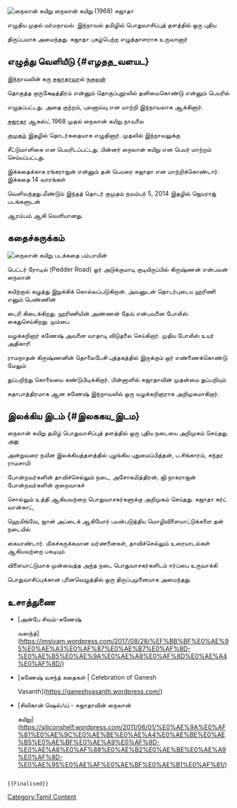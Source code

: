 ![நைலான் கயிறு](நைலான்_கயிறு.jpg "நைலான் கயிறு") நைலான் கயிறு (1968) சுஜாதா
எழுதிய முதல் மர்மநாவல். இந்நாவல் தமிழில் பொதுவாசிப்புத் தளத்தில் ஒரு புதிய
திருப்பமாக அமைந்தது. சுஜாதா புகழ்பெற்ற எழுத்தாளராக உருவானார்

## எழுத்து வெளியீடு {#எழதத_வளயட}

இந்நாவலின் கரு [சுஜாதாவ](சுஜாதா "wikilink")ால் [நகுலன்](நகுலன் "wikilink")
தொகுத்த குருக்ஷேத்திரம் என்னும் தொகுப்புநூலில் தனிமைகொண்டு என்னும் பெயரில்
எழுதப்பட்டது. அதை குற்றம், புலனாய்வு என மாற்றி இந்நாவலாக ஆக்கினார்.
[சுஜாதா](சுஜாதா "wikilink") ஆகஸ்ட் 1968 முதல் நைலான் கயிறு நாவலை
[குமுதம்](குமுதம் "wikilink") இதழில் தொடர்கதையாக எழுதினார். முதலில் இந்நாவலுக்கு
சீட்டுமாளிகை என பெயரிடப்பட்டது. பின்னர் நைலான் கயிறு என பெயர் மாற்றம் செய்யப்பட்டது.
இக்கதைக்காக ரங்கராஜன் என்னும் தன் பெயரை சுஜாதா என மாற்றிக்கொண்டார். இக்கதை 14 வாரங்கள்
வெளிவந்தது.மீண்டும் இந்தத் தொடர் குமுதம் நவம்பர் 5, 2014 இதழில் ஜெயராஜ் படங்களுடன்
ஆரம்பம் ஆகி வெளியானது.

## கதைச்சுருக்கம்

![நைலான் கயிறு படக்கதை](நைலான்_கயிறு1.jpg "நைலான் கயிறு படக்கதை") பம்பாயின்
பெட்டர் ரோடில் (Pedder Road) ஓர் அடுக்குமாடி குடியிருப்பில் கிருஷ்ணன் என்பவன் நைலான்
கயிற்றால் கழுத்து இறுக்கிக் கொல்லப்படுகிறான். அவனுடன் தொடர்புடைய ஹரிணி எனும் பெண்ணின்
டைரி கிடைக்கிறது. ஹரிணியின் அண்ணன் தேவ் என்பவனை போலீஸ் கைதுசெய்கிறது. மும்பை
வழக்கறிஞர் கணேஷ் அவனை வாதாடி விடுதலை செய்கிறார். முதிய போலீஸ் உயர் அதிகாரி
ராமநாதன் கிருஷ்ணனின் தொலைபேசி புத்தகத்தில் இருக்கும் ஒர் எண்ணைக்கொண்டு மேலும்
துப்பறிந்து கொலையை கண்டுபிடிக்கிறார். பின்னாளில் சுஜாதாவின் முதன்மை துப்பறியும்
கதாபாத்திரமாக ஆன கணேஷ் இந்நாவலில் ஒரு வழக்கறிஞராக அறிமுகமாகிறார்.

## இலக்கிய இடம் {#இலககய_இடம}

நைலான் கயிறு தமிழ் பொதுவாசிப்புத் தளத்தில் ஒரு புதிய நடையை அறிமுகம் செய்தது. அது
அன்றுவரை நவீன இலக்கியத்தளத்தில் புழங்கிய புதுமைப்பித்தன், ப.சிங்காரம், சுந்தர ராமசாமி
போன்றவர்களின் தாவிச்செல்லும் நடை, அசோகமித்திரன், ஜி.நாகராஜன் போன்றவர்களின் குறைவாகச்
சொல்லும் உத்தி ஆகியவற்றை பொதுவாசகர்களுக்கு அறிமுகம் செய்தது. சுஜாதா கர்ட் வான்காட்,
ஹெமிங்வே, ஜான் அப்டைக் ஆகியோர் பயன்படுத்திய மொழிவிளையாட்டுக்களை தன் நடையில்
கையாண்டார். மிகச்சுருக்கமான வர்ணனைகள், தாவிச்செல்லும் உரையாடல்கள் ஆகியவற்றை பகடியும்
விளையாட்டுமாக முன்வைத்த அந்த நடை பொதுவாசகர்களிடம் ஈர்ப்பை உருவாக்கி
பொதுவாசிப்புக்கான புனைவெழுத்தில் ஒரு திருப்புமுனையாக அமைந்தது.

## உசாத்துணை

-   [அன்பே சிவம்-கணேஷ்
    வஸந்த்](https://imsivam.wordpress.com/2017/08/28/%EF%BB%BF%E0%AE%95%E0%AE%A3%E0%AF%87%E0%AE%B7%E0%AF%8D-%E0%AE%B5%E0%AE%9A%E0%AE%A8%E0%AF%8D%E0%AE%A4%E0%AF%8D/)
-   [கணேஷ் வசந்த் கதைகள் \| Celebration of Ganesh
    Vasanth](https://ganeshvasanth.wordpress.com/)
-   [சிலிகான் ஷெல்ஃப் - சுஜாதாவின் நைலான்
    கயிறு](https://siliconshelf.wordpress.com/2011/06/01/%E0%AE%9A%E0%AF%81%E0%AE%9C%E0%AE%BE%E0%AE%A4%E0%AE%BE%E0%AE%B5%E0%AE%BF%E0%AE%A9%E0%AF%8D-%E0%AE%A8%E0%AF%88%E0%AE%B2%E0%AE%BE%E0%AE%A9%E0%AF%8D-%E0%AE%95%E0%AE%AF%E0%AE%BF%E0%AE%B1%E0%AF%81/)

```{=mediawiki}
{{Finalised}}
```
[Category:Tamil Content](Category:Tamil_Content "wikilink")
